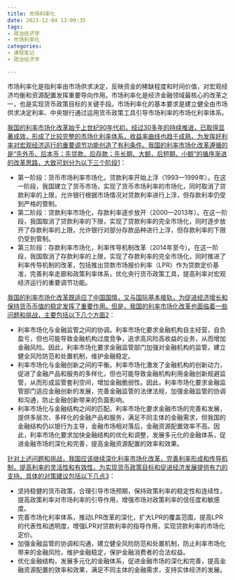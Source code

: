 ```yaml
---
title: 市场利率化
date: 2023-12-04 13:09:35
tags: 
- 政治经济学
- 市场利率化
categories:
- 课程笔记
- 政治经济学

---
```



市场利率化是指利率由市场供求决定，反映资金的稀缺程度和时间价值，对宏观经济均衡和资源配置发挥重要导向作用。市场利率化是经济金融领域最核心的改革之一，也是实现货币政策目标的关键手段。市场利率化的基本要求是建立健全由市场供求决定利率、中央银行通过运用货币政策工具引导市场利率的市场化利率体系。

[我国的利率市场化改革始于上世纪90年代初，经过30多年的持续推进，已取得显著成效，形成了比较完整的市场化利率体系，收益率曲线也趋于成熟，为发挥好利率对宏观经济运行的重要调节功能创造了有利条件。我国的利率市场化改革遵循的是“先外币、后本币；先贷款、后存款；先长期、大额，后短期、小额”的循序渐进的改革思路，大致可划分为以下三个阶段](http://www.imi.ruc.edu.cn/IMIsd/e4188ad03f854d24bf3ed2281f301bac.htm)[1](http://www.imi.ruc.edu.cn/IMIsd/e4188ad03f854d24bf3ed2281f301bac.htm)：

- 第一阶段：货币市场利率市场化，贷款利率开始上浮（1993—1999年）。在这一阶段，我国建立了货币市场，实现了货币市场利率的市场化，同时取消了贷款利率的上限，允许银行根据市场情况对贷款利率进行上浮，但存款利率仍受到严格的管制。
- 第二阶段：贷款利率市场化，存款利率逐步放开（2000—2013年）。在这一阶段，我国取消了贷款利率的下限，实现了贷款利率的完全市场化，同时逐步放开了存款利率的上限，允许银行对部分存款品种进行上浮，但存款利率的下限仍受到管制。
- 第三阶段：存款利率市场化，利率传导机制改革（2014年至今）。在这一阶段，我国取消了存款利率的上限，实现了存款利率的完全市场化，同时推进了利率传导机制的改革，包括推出贷款市场报价利率（LPR）作为贷款定价基准，完善利率走廊和政策利率体系，优化央行货币政策工具，提高利率对宏观经济运行的重要调节功能。

[我国的利率市场化改革既适应了中国国情，又与国际基本接轨，为促进经济增长和保持货币币值的稳定发挥了重要作用。但是，我国的利率市场化改革也面临着一些问题和挑战，主要包括以下几个方面](https://zhuanlan.zhihu.com/p/110227452)[2](https://zhuanlan.zhihu.com/p/110227452)：

- 利率市场化与金融监管之间的协调。利率市场化要求金融机构自主经营，自负盈亏，但也可能导致金融机构过度竞争，追求高风险高收益的业务，从而增加金融风险。因此，利率市场化要求金融监管部门加强对金融机构的监管，建立健全风险防范和处置机制，维护金融稳定。
- 利率市场化与金融创新之间的平衡。利率市场化激发了金融机构的创新动力，促进了金融产品和服务的多样化，但也可能导致金融机构利用金融创新规避监管，从而形成监管套利空间，增加金融脆弱性。因此，利率市场化要求金融监管部门适应金融创新的发展，完善金融监管的法律法规，加强金融监管的协调和沟通，防止金融创新带来的负面影响。
- 利率市场化与金融结构之间的匹配。利率市场化要求金融市场的完善和发展，提供多层次、多样化的金融产品和服务，满足不同主体的金融需求，但我国的金融结构仍以银行为主导，金融市场相对落后，金融资源配置效率不高。因此，利率市场化要求加快金融结构的优化和调整，发展多元化的金融体系，促进金融市场的深化和完善，提高金融资源配置的效率和效果。

[针对上述问题和挑战，我国应该继续深化利率市场化改革，完善利率形成和传导机制，提高利率的灵活性和有效性，为实现货币政策目标和促进经济发展提供有力的支持。具体的对策建议包括以下几点](https://zhuanlan.zhihu.com/p/414631111)[3](https://zhuanlan.zhihu.com/p/414631111)：

- 坚持稳健的货币政策，合理引导市场预期，保持政策利率的稳定性和连续性，提高政策利率对市场利率的引导作用，增强市场对政策利率的信任度和敏感度。
- 完善市场化利率体系，推动LPR改革的深化，扩大LPR的覆盖范围，提高LPR的代表性和透明度，增强LPR对贷款利率的指导作用，实现贷款利率的市场化定价。
- 加强金融监管的协调和沟通，建立健全风险防范和处置机制，防止利率市场化带来的金融风险，维护金融稳定，保护金融消费者的合法权益。
- 优化金融结构，发展多元化的金融体系，促进金融市场的深化和完善，提高金融资源配置的效率和效果，满足不同主体的金融需求，支持实体经济的发展。